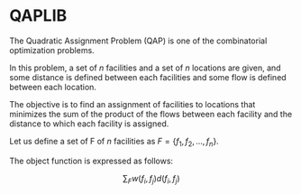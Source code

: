 # QAPLIB

The Quadratic Assignment Problem (QAP) is one of the combinatorial optimization problems.

In this problem, a set of $n$ facilities and a set of $n$ locations are given, and some distance is defined between each facilities and some flow is defined between each location.

The objective is to find an assignment of facilities to locations that minimizes the sum of the product of the flows between each facility and the distance to which each facility is assigned.

Let us define a set of F of $n$ facilities as $F=\{f_1, f_2, ..., f_n\}$.

The object function is expressed as follows:

$$
\sum_{F} w(f_i, f_j)d(f_i, f_j)
$$
